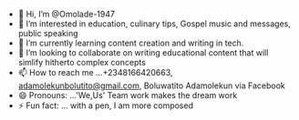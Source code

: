 - 👋 Hi, I’m @Omolade-1947
- 👀 I’m interested in education, culinary tips, Gospel music and messages, public speaking
- 🌱 I’m currently learning content creation and writing in tech.
- 💞️ I’m looking to collaborate on writing educational content that will simlify hitherto complex concepts
- 📫 How to reach me ...+2348166420663, adamolekunbolutito@gmail.com, Boluwatito Adamolekun via Facebook
- 😄 Pronouns: ...'We,Us' Team work makes the dream work
- ⚡ Fun fact: ... with a pen, I am more composed

<!---
Omolade-1947/Omolade-1947 is a ✨ special ✨ repository because its `README.md` (this file) appears on your GitHub profile.
You can click the Preview link to take a look at your changes.
--->
